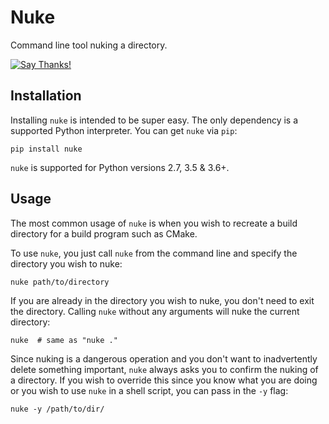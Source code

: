 # Nuke

Command line tool nuking a directory.

[![Say Thanks!](https://img.shields.io/badge/Say%20Thanks-!-1EAEDB.svg)](https://saythanks.io/to/varunagrawal)

## Installation

Installing `nuke` is intended to be super easy. The only dependency is a supported Python interpreter. You can get `nuke` via `pip`:

```shell
pip install nuke
```

`nuke` is supported for Python versions 2.7, 3.5 & 3.6+.


## Usage

The most common usage of `nuke` is when you wish to recreate a build directory for a build program such as CMake.

To use `nuke`, you just call `nuke` from the command line and specify the directory you wish to nuke: 

```shell
nuke path/to/directory
```

If you are already in the directory you wish to nuke, you don't need to exit the directory. Calling `nuke` without any arguments will nuke the current directory:

```shell
nuke  # same as "nuke ."
```

Since nuking is a dangerous operation and you don't want to inadvertently delete something important, `nuke` always asks you to confirm the nuking of a directory. If you wish to override this since you know what you are doing or you wish to use `nuke` in a shell script, you can pass in the `-y` flag:

```shell
nuke -y /path/to/dir/
```